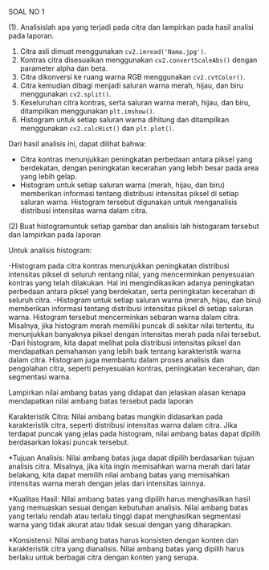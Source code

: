 SOAL NO 1

(1). Analisislah apa yang terjadi pada citra dan lampirkan pada hasil analisi pada laporan.

1. Citra asli dimuat menggunakan `cv2.imread('Nama.jpg')`.
2. Kontras citra disesuaikan menggunakan `cv2.convertScaleAbs()` dengan parameter alpha dan beta.
3. Citra dikonversi ke ruang warna RGB menggunakan `cv2.cvtColor()`.
4. Citra kemudian dibagi menjadi saluran warna merah, hijau, dan biru menggunakan `cv2.split()`.
5. Keseluruhan citra kontras, serta saluran warna merah, hijau, dan biru, ditampilkan menggunakan `plt.imshow()`.
6. Histogram untuk setiap saluran warna dihitung dan ditampilkan menggunakan `cv2.calcHist()` dan `plt.plot()`.

Dari hasil analisis ini, dapat dilihat bahwa:

- Citra kontras menunjukkan peningkatan perbedaan antara piksel yang berdekatan, dengan peningkatan kecerahan yang lebih besar pada area yang lebih gelap.
- Histogram untuk setiap saluran warna (merah, hijau, dan biru) memberikan informasi tentang distribusi intensitas piksel di setiap saluran warna. Histogram tersebut digunakan untuk menganalisis distribusi intensitas warna dalam citra.

(2) Buat histogramuntuk setiap gambar dan analisis lah histogaram tersebut dan lampirkan pada laporan

Untuk analisis histogram:

-Histogram pada citra kontras menunjukkan peningkatan distribusi intensitas piksel di seluruh rentang nilai, yang mencerminkan penyesuaian kontras yang telah dilakukan. Hal ini mengindikasikan adanya peningkatan perbedaan antara piksel yang berdekatan, serta peningkatan kecerahan di seluruh citra.
-Histogram untuk setiap saluran warna (merah, hijau, dan biru) memberikan informasi tentang distribusi intensitas piksel di setiap saluran warna. Histogram tersebut mencerminkan sebaran warna dalam citra. Misalnya, jika histogram merah memiliki puncak di sekitar nilai tertentu, itu menunjukkan banyaknya piksel dengan intensitas merah pada nilai tersebut.
-Dari histogram, kita dapat melihat pola distribusi intensitas piksel dan mendapatkan pemahaman yang lebih baik tentang karakteristik warna dalam citra. Histogram juga membantu dalam proses analisis dan pengolahan citra, seperti penyesuaian kontras, peningkatan kecerahan, dan segmentasi warna.


Lampirkan nilai ambang batas yang didapat dan jelaskan alasan kenapa mendapatkan nilai ambang batas tersebut pada laporan

Karakteristik Citra: Nilai ambang batas mungkin didasarkan pada karakteristik citra, seperti distribusi intensitas warna dalam citra. Jika terdapat puncak yang jelas pada histogram, nilai ambang batas dapat dipilih berdasarkan lokasi puncak tersebut.

*Tujuan Analisis: Nilai ambang batas juga dapat dipilih berdasarkan tujuan analisis citra. Misalnya, jika kita ingin memisahkan warna merah dari latar belakang, kita dapat memilih nilai ambang batas yang memisahkan intensitas warna merah dengan jelas dari intensitas lainnya.

*Kualitas Hasil: Nilai ambang batas yang dipilih harus menghasilkan hasil yang memuaskan sesuai dengan kebutuhan analisis. Nilai ambang batas yang terlalu rendah atau terlalu tinggi dapat menghasilkan segmentasi warna yang tidak akurat atau tidak sesuai dengan yang diharapkan.

*Konsistensi: Nilai ambang batas harus konsisten dengan konten dan karakteristik citra yang dianalisis. Nilai ambang batas yang dipilih harus berlaku untuk berbagai citra dengan konten yang serupa.